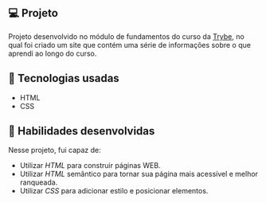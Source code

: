 ## 💻 Projeto

Projeto desenvolvido no módulo de fundamentos do curso da [Trybe](https://www.betrybe.com/), no qual foi criado um site que contém uma série de informações sobre o que aprendi ao longo do curso.

## 🚀 Tecnologias usadas

- HTML
- CSS

## 📌 Habilidades desenvolvidas

Nesse projeto, fui capaz de:

- Utilizar _HTML_ para construir páginas WEB.
- Utilizar _HTML_ semântico para tornar sua página mais acessível e melhor ranqueada.
- Utilizar _CSS_ para adicionar estilo e posicionar elementos.
